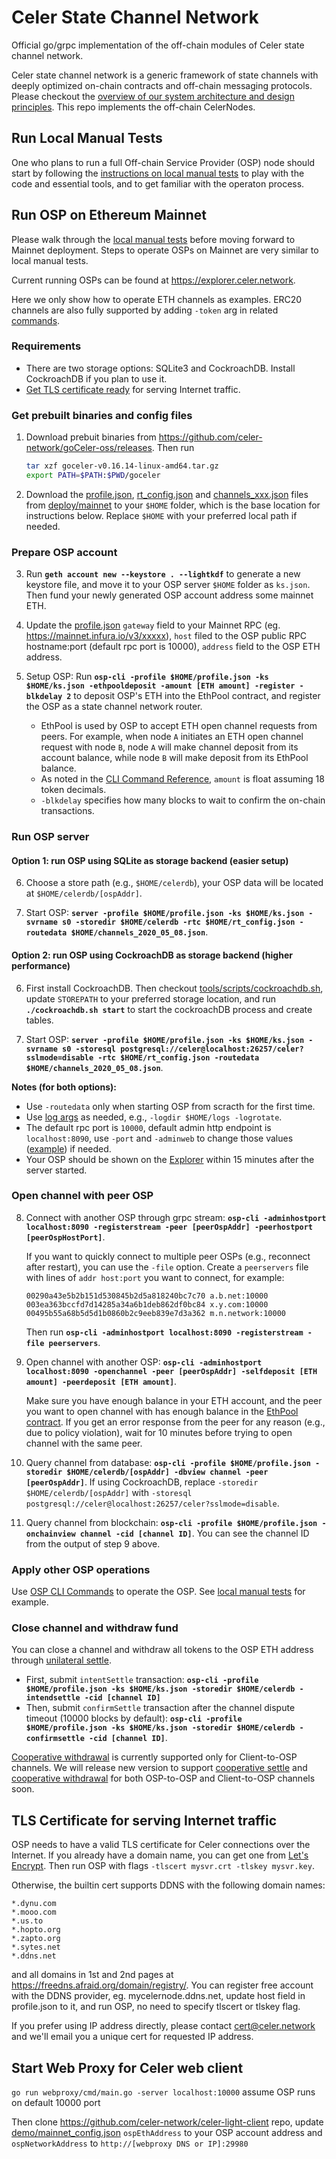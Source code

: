 # Celer State Channel Network
Official go/grpc implementation of the off-chain modules of Celer state channel network.

Celer state channel network is a generic framework of state channels with deeply optimized on-chain contracts and off-chain messaging protocols. Please checkout the [overview of our system architecture and design principles](https://www.celer.network/docs/celercore/channel/overview.html). This repo implements the off-chain CelerNodes.

## Run Local Manual Tests

One who plans to run a full Off-chain Service Provider (OSP) node should start by following the [instructions on local manual tests](./test/manual/README.md) to play with the code and essential tools, and to get familiar with the operaton process.

## Run OSP on Ethereum Mainnet

Please walk through the [local manual tests](./test/manual/README.md) before moving forward to Mainnet deployment. Steps to operate OSPs on Mainnet are very similar to local manual tests.

Current running OSPs can be found at https://explorer.celer.network.

Here we only show how to operate ETH channels as examples. ERC20 channels are also fully supported by adding `-token` arg in related [commands](./tools/osp-cli/README.md). 

### Requirements
- There are two storage options: SQLite3 and CockroachDB. Install CockroachDB if you plan to use it.
- [Get TLS certificate ready](#tls-certificate-for-serving-internet-traffic) for serving Internet traffic.

### Get prebuilt binaries and config files
1. Download prebuit binaries from https://github.com/celer-network/goCeler-oss/releases. Then run
   ```bash
   tar xzf goceler-v0.16.14-linux-amd64.tar.gz
   export PATH=$PATH:$PWD/goceler
   ```

2. Download the [profile.json](./deploy/mainnet/profile.json), [rt_config.json](./deploy/mainnet/rt_config.json) and [channels_xxx.json](./deploy/mainnet/channels_2020_05_08.json) files from [deploy/mainnet](./deploy/mainnet/) to your `$HOME` folder, which is the base location for instructions below. Replace `$HOME` with your preferred local path if needed.


### Prepare OSP account
3. Run **`geth account new --keystore . --lightkdf`** to generate a new keystore file, and move it to your OSP server `$HOME` folder as `ks.json`. Then fund your newly generated OSP account address some mainnet ETH.

4. Update the [profile.json](./deploy/mainnet/profile.json) `gateway` field to your Mainnet RPC (eg. https://mainnet.infura.io/v3/xxxxx), `host` filed to the OSP public RPC hostname:port (default rpc port is 10000), `address` field to the OSP ETH address.

5. Setup OSP: Run **`osp-cli -profile $HOME/profile.json -ks $HOME/ks.json -ethpooldeposit -amount [ETH amount] -register -blkdelay 2`** to deposit OSP's ETH into the EthPool contract, and register the OSP as a state channel network router.
   - EthPool is used by OSP to accept ETH open channel requests from peers. For example, when node `A` initiates an ETH open channel request with node `B`, node `A` will make channel deposit from its account balance, while node `B` will make deposit from its EthPool balance.
   - As noted in the [CLI Command Reference](./tools/osp-cli/README.md), `amount` is float assuming 18 token decimals.
   - `-blkdelay` specifies how many blocks to wait to confirm the on-chain transactions.

### Run OSP server
#### Option 1: run OSP using SQLite as storage backend (easier setup)
6. Choose a store path (e.g., `$HOME/celerdb`), your OSP data will be located at `$HOME/celerdb/[ospAddr]`.

7. Start OSP: **`server -profile $HOME/profile.json -ks $HOME/ks.json -svrname s0 -storedir $HOME/celerdb -rtc $HOME/rt_config.json -routedata $HOME/channels_2020_05_08.json`**.

#### Option 2: run OSP using CockroachDB as storage backend (higher performance)
6. First install CockroachDB. Then checkout [tools/scripts/cockroachdb.sh](./tools/scripts/cockroachdb.sh), update `STOREPATH` to your preferred storage location, and run **`./cockroachdb.sh start`** to start the cockroachDB process and create tables.

7. Start OSP: **`server -profile $HOME/profile.json -ks $HOME/ks.json -svrname s0 -storesql postgresql://celer@localhost:26257/celer?sslmode=disable -rtc $HOME/rt_config.json -routedata $HOME/channels_2020_05_08.json`**.

**Notes (for both options):**
- Use `-routedata` only when starting OSP from scracth for the first time.
- Use [log args](https://github.com/celer-network/goutils/blob/v0.1.13/log/log.go) as needed, e.g., `-logdir $HOME/logs -logrotate`.
- The default rpc port is `10000`, default admin http endpoint is `localhost:8090`, use `-port` and `-adminweb` to change those values ([example](./test/manual/run_osp.sh)) if needed.
- Your OSP should be shown on the [Explorer](https://explorer.celer.network) within 15 minutes after the server started.

### Open channel with peer OSP
8. Connect with another OSP through grpc stream: **`osp-cli -adminhostport localhost:8090 -registerstream -peer [peerOspAddr] -peerhostport [peerOspHostPort]`**.

   If you want to quickly connect to multiple peer OSPs (e.g., reconnect after restart), you can use the `-file` option. Create a `peerservers` file with lines of `addr host:port` you want to connect, for example:
   ```
   00290a43e5b2b151d530845b2d5a818240bc7c70 a.b.net:10000
   003ea363bccfd7d14285a34a6b1deb862df0bc84 x.y.com:10000
   00495b55a68b5d5d1b0860b2c9eeb839e7d3a362 m.n.network:10000
   ```
   Then run **`osp-cli -adminhostport localhost:8090 -registerstream -file peerservers`**.

9. Open channel with another OSP: **`osp-cli -adminhostport localhost:8090 -openchannel -peer [peerOspAddr] -selfdeposit [ETH amount] -peerdeposit [ETH amount]`**.

   Make sure you have enough balance in your ETH account, and the peer you want to open channel with has enough balance in the [EthPool contract](https://etherscan.io/token/0x44e081cac2406a4efe165178c2a4d77f7a7854d4#balances). If you get an error response from the peer for any reason (e.g., due to policy violation), wait for 10 minutes before trying to open channel with the same peer.

10. Query channel from database: **`osp-cli -profile $HOME/profile.json -storedir $HOME/celerdb/[ospAddr] -dbview channel -peer [peerOspAddr]`**. If using CockroachDB, replace `-storedir $HOME/celerdb/[ospAddr]` with `-storesql postgresql://celer@localhost:26257/celer?sslmode=disable`.

11. Query channel from blockchain: **`osp-cli -profile $HOME/profile.json -onchainview channel -cid [channel ID]`**. You can see the channel ID from the output of step 9 above.

### Apply other OSP operations
Use [OSP CLI Commands](./tools/osp-cli/README.md) to operate the OSP. See [local manual tests](./test/manual/README.md) for example.

### Close channel and withdraw fund
You can close a channel and withdraw all tokens to the OSP ETH address through [unilateral settle](https://www.celer.network/docs/celercore/channel/pay_contracts.html#unilateral-settle).
   - First, submit `intentSettle` transaction: **`osp-cli -profile $HOME/profile.json -ks $HOME/ks.json -storedir $HOME/celerdb -intendsettle -cid [channel ID]`**
   - Then, submit `confirmSettle` transaction after the channel dispute timeout (10000 blocks by default): **`osp-cli -profile $HOME/profile.json -ks $HOME/ks.json -storedir $HOME/celerdb -confirmsettle -cid [channel ID]`**.

[Cooperative withdrawal](https://www.celer.network/docs/celercore/channel/pay_contracts.html#cooperative-withdraw) is currently supported only for Client-to-OSP channels. We will release new version to support [cooperative settle](https://www.celer.network/docs/celercore/channel/pay_contracts.html#cooperative-settle) and [cooperative withdrawal](https://www.celer.network/docs/celercore/channel/pay_contracts.html#cooperative-withdraw) for both OSP-to-OSP and Client-to-OSP channels soon.

## TLS Certificate for serving Internet traffic
OSP needs to have a valid TLS certificate for Celer connections over the Internet. If you already have a domain name, you can get one from [Let's Encrypt](https://letsencrypt.org/). Then run OSP with flags `-tlscert mysvr.crt -tlskey mysvr.key`.

Otherwise, the builtin cert supports DDNS with the following domain names:
```
*.dynu.com
*.mooo.com
*.us.to
*.hopto.org
*.zapto.org
*.sytes.net
*.ddns.net
```
and all domains in 1st and 2nd pages at https://freedns.afraid.org/domain/registry/. You can register free account with the DDNS provider, eg. mycelernode.ddns.net, update host field in profile.json to it, and run OSP, no need to specify tlscert or tlskey flag.

If you prefer using IP address directly, please contact cert@celer.network and we'll email you a unique cert for requested IP address.

## Start Web Proxy for Celer web client
`go run webproxy/cmd/main.go -server localhost:10000` assume OSP runs on default 10000 port

Then clone https://github.com/celer-network/celer-light-client repo, update [demo/mainnet_config.json](https://github.com/celer-network/celer-light-client/blob/master/demo/mainnet_config.json) `ospEthAddress` to your OSP account address and `ospNetworkAddress` to `http://[webproxy DNS or IP]:29980`
